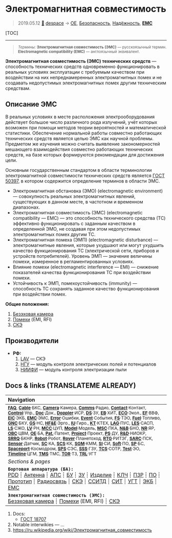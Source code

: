 # Электромагнитная совместимость
> 2019.05.12 [🚀](../index/index.md) [despace](index.md) → [OE](oe.md), [Безопасность](srrq.md), [Надёжность](srrq.md), **[EMC](emc.md)**

[TOC]

---

> <small>*Термины:* **Электромагнитная совместимость (ЭМС)** — русскоязычный термин. **Electromagnetic compatibility (EMC)** — англоязычный эквивалент.</small>

**Электромагнитная совместимость (ЭМС) технических средств** — способность технических средств одновременно функционировать в реальных условиях эксплуатации с требуемым качеством при воздействии на них непреднамеренных электромагнитных помех и не создавать недопустимых электромагнитных помех другим техническим средствам.



## Описание ЭМС
В реальных условиях в месте расположения электрооборудования действует большое число различного рода излучений, учёт которых возможен при помощи методов теории вероятностей и математической статистики. Обеспечение нормальной работы совместно работающих технических средств является целью ЭМС как научной проблемы. Предметом же изучения можно считать выявление закономерностей мешающего взаимодействия совместно работающих технических средств, на базе которых формируются рекомендации для достижения цели.

Основным государственным стандартом в области терминологии электромагнитной совместимости технических средств является [ГОСТ 50397](гост_50397.md), в котором содержится определение терминов в области ЭМС.
   - Электромагнитная обстановка (ЭМО) (electromagnetic environment) — совокупность реальных электромагнитных явлений, существующих в данном месте, в частотном и временном диапазонах.
   - Электромагнитная совместимость (ЭМС) (electromagnetic compatibility — EMC) — это способность технического средства (ТС) эффективно функционировать с заданным качеством в определенной ЭМО, не создавая при этом недопустимых электромагнитных помех другим ТС.
   - Электромагнитная помеха (ЭМП) (electromagnetic disturbance) — электромагнитные явления, которые ухудшают или могут ухудшить качество функционирования ТС (электрической сети, приборов и устройств потребителей). Уровень ЭМП — значение величины помехи, измеренное в регламентированных условиях.
   - Влияние помехи (electromagnetic interference — EMI) — снижение показателей качества функционирования ТС при воздействии помехи.
   - Устойчивость к ЭМП, помехоустойчивость (immunity) — способность ТС сохранять заданное качество функционирования при воздействии помех.

**Общие положения:**

   1. [Безэховая камера](ach.md)
   1. [Помехи](emi.md) (EMI, RFI)
   1. [СКЭ](elmsys.md)



## Производители
   - **РФ:**
      1. [LAV](zz_lav.md) — СКЭ
      1. [НГУ](zz_nsu.md) — модуль контроля электрических полей и потенциалов
      1. [НИИФИ](zz_niifi.md) — модуль контроля электризации пыли



<p style="page-break-after:always"> </p>

## Docs & links (TRANSLATEME ALREADY)
|Navigation|
|:--|
|<small>**[FAQ](faq.md)**, **[Cable](cable.md)**·БКС, **[Camera](cam.md)**·Камера, **[Comms](comms.md)**·Радио, **[Contact](contact.md)**·Контакт, **[Control](control.md)**·Упр., **[Doc](doc.md)**·Док., **[Doppler](doppler.md)**·ИСР, **[DS](ds.md)**·ЗУ, **[EB](eb.md)**·ХИТ, **[ECO](ecology.md)**·Экол., **[EF](ef.md)**·ВВФ, **[ElC](elc.md)**·ЭКБ, **[EMC](emc.md)**·ЭМС, **[Error](error.md)**·Ошибки, **[Event](event.md)**·События, **[FS](fs.md)**·ТЭО, **[Fuel](fuel.md)**·Топливо, **[GNC](gnc.md)**·БКУ, **[GS](scs.md)**·НС, **[HF&E](hfe.md)**·Эрго., **[IU](iu.md)**·Гиро., **[KT](kt.md)**·КТЕХ, **[LAG](lag.md)**·ПУC, **[LES](les.md)**·САСП, **[LS](ls.md)**·СЖО, **[LV](lv.md)**·РН, **[MCC](mcc.md)**·ЦУП, **[Model](model.md)**·Модель, **[MSC](sc.md)**·ПКА, **[N&B](nnb.md)**·БНО, **[NR](nr.md)**·ЯР, **[OBC](obc.md)**·ЦВМ, **[OE](oe.md)**·БА, **[Pat.](патент.md)**·Патент, **[Project](project.md)**·Проект, **[PS](ps.md)**·ДУ, **[R&D](rnd.md)**·НИОКР, **[SRRQ](srrq.md)**·БКНР, **[Robot](robotics.md)**·Робот, **[Rover](rover.md)**·Планетоход, **[RTG](rtg.md)**·РИТЭГ, **[SARC](sarc.md)**·ПСК, **[Sensor](sensor.md)**·Датчик, **[SC](sc.md)**·КА, **[SCS](scs.md)**·КК, **[SGM](sgm.md)**·КММ, **[SI](si.md)**·СИ, **[Soft](soft.md)**·ПО, **[SP](sp.md)**·БС, **[Spaceport](spaceport.md)**·Космодром, **[SPS](sps.md)**·СЭС, **[SSS](sss.md)**·ГЗУ, **[TCS](tcs.md)**·СОТР, **[Test](test.md)**·ЭО, **[Timeline](timeline.md)**·ЦГМ, **[TMS](tms.md)**·ТМС, **[TOR](tor.md)**·ТЗ, **[TRL](trl.md)**·УГТ</small>|
|*Sections & pages*|
|**`Бортовая аппаратура (БА):`**<br> [PDD](pdd.md) ┊ [Антенна](antenna.md) ┊ [АПС](hns.md) ┊ [БУ](sp.md) ┊ [ЗУ](ds.md) ┊ [Изделие](unit.md) ┊ [КЛЧ](clean_lvl.md) ┊ [ПЗР](fov.md) ┊ [ПО](soft.md) ┊ [Прототип](prototype.md) ┊ [Радиосвязь](comms.md) ┊ [СКЭ](elmsys.md) ┊ [ССИТД](tsdcs.md) ┊ [СИТ](etedp.md) ┊ [УГТ](trl.md) ┊ [ЭКБ](elc.md) ┊ [EMC](emc.md)|
|**`Электромагнитная совместимость (ЭМС):`**<br> [Безэховая камера](ach.md) ┊ [Помехи](emi.md) (EMI, RFI) ┊ [СКЭ](elmsys.md)|

   1. Docs:
      - [ГОСТ 18707](гост_18707.md)
   1. Notable interwikies — …
   1. <https://ru.wikipedia.org/wiki/Электромагнитная_совместимость>
